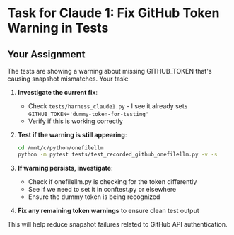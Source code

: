# Task for Claude 1: Fix GitHub Token Warning in Tests

## Your Assignment

The tests are showing a warning about missing GITHUB_TOKEN that's causing snapshot mismatches. Your task:

1. **Investigate the current fix**:
   - Check `tests/harness_claude1.py` - I see it already sets `GITHUB_TOKEN='dummy-token-for-testing'`
   - Verify if this is working correctly

2. **Test if the warning is still appearing**:
   ```bash
   cd /mnt/c/python/onefilellm
   python -m pytest tests/test_recorded_github_onefilellm.py -v -s
   ```

3. **If warning persists, investigate**:
   - Check if onefilellm.py is checking for the token differently
   - See if we need to set it in conftest.py or elsewhere
   - Ensure the dummy token is being recognized

4. **Fix any remaining token warnings** to ensure clean test output

This will help reduce snapshot failures related to GitHub API authentication.